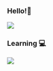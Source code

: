 ### Hello!🍻

![](https://github-readme-stats.vercel.app/api/top-langs?username=nao-enpg&show_icons=true&locale=en&layout=compact)

### Learning 💻
<img src="https://skillicons.dev/icons?i=html,css,js,ruby,rails,tailwind,postgresql,docker,git,github,figma" /> <br /><br />
